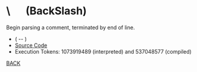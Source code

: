 # \\ &emsp; (BackSlash)
Begin parsing a comment, terminated by end of line.
* ( -- )
* [Source Code](../words/core_ext/BackSlash.cs)
* Execution Tokens: 1073919489 (interpreted) and 537048577 (compiled)


[BACK](builtins.md#BackSlash)
